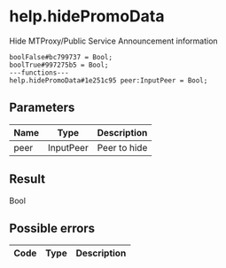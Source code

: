 # help.hidePromoData
Hide MTProxy/Public Service Announcement information

```
boolFalse#bc799737 = Bool;
boolTrue#997275b5 = Bool;
---functions---
help.hidePromoData#1e251c95 peer:InputPeer = Bool;
```

## Parameters
| Name | Type | Description |
| ---- | :----: | ----------- |
| peer | InputPeer | Peer to hide |


## Result
Bool

## Possible errors
| Code | Type | Description |
| ---- | :----: | ----------- |

